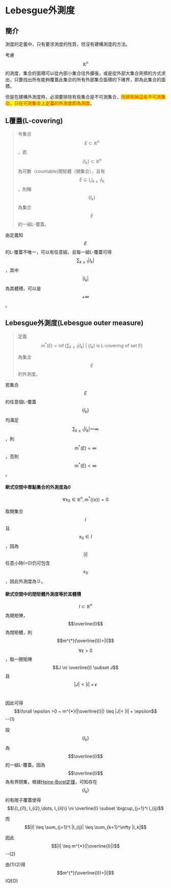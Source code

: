 # Lebesgue外測度

## 簡介

測度的定義中，只有要求測度的性質，但沒有建構測度的方法。

考慮$$\mathbb{R}^n$$​的測度，集合的面積可以從內部小集合往外擴張，或是從外部大集合夾擠的方式求出，只要找出所有能夠覆蓋此集合的所有外部集合面積的下確界，即為此集合的面積。

但是在建構外測度時，必須要排除有些集合是不可測集合，<mark style="color:red;">而排除掉這些不可測集合，只在可測集合上定義的外測度即為測度</mark>。

## L覆蓋(L-covering)

> 令集合$$E \subset \mathbb{R}^n$$​，若$$\{I_k\} \subset \mathbb{R}^n$$為可數（countable)開矩體（開集合），且有$$\displaystyle E \subseteq \bigcup_{k\geq 1} I_k$$，則稱$$\{I_k\}$$​為集合$$E$$​的一組L-覆蓋。

由定義知$$E$$​的L-覆蓋不唯一，可以有任意組，且每一組L-覆蓋可得$$\sum_{k \geq 1} |I_k|$$，其中$$|I_k|$$​為其體積，可以是$$+\infty$$​。

## Lebesgue外測度(Lebesgue outer measure)

> 定義$$\displaystyle m^{*}(E)=\inf \{ \sum_{k \geq 1}|I_k| ~\big|~ \{I_k\} \text{ is L-covering of set } E  \}$$
>
> 為集合$$E$$​的外測度。

若集合$$E$$​的任意個L-覆蓋$$\{I_k\}$$​均滿足$$\sum_{k \geq 1}|I_k|＝\infty$$，則$$m^{*}(E)=\infty$$，否則$$m^{*}(E)<\infty$$。

#### 歐式空間中單點集合的外測度為0

$$\forall x_0 \in \mathbb{R}^n, m^{*}(\{x\})=0$$

取開集合$$I$$​且$$x_0 \in I$$​，因為$$|I|$$​任意小時(=0)仍可包含$$x_0$$​，因此外測度為０。

#### 歐式空間中的閉矩體外測度等於其體積

$$I \subset \mathbb{R}^n$$​為開矩陣，$$\overline{I}$$​為閉矩體，則$$m^{*}(\overline{I})=|I|$$

$$\forall \epsilon >0$$​，取一開矩陣$$J \ni \overline{I} \subset J$$且$$|J| < |I|+\epsilon$$​

因此可得$$\forall \epsilon >0 ~ m^{*}(|\overline{I}|) \leq |J|< |I| + \epsilon$$--(1)

設$$\{I_k\}$$​為$$\overline{I}$$​的一組L-覆蓋。因為$$\overline{I}$$​為有界閉集，根據[Heine-Borel定理](../real-number/covering.md#heineborel-fu-gai-ding-li)，可知存在$$\{I_k\}$$​的有限子覆蓋使得$$\{I_{i1}, I_{i2},\dots, I_{il}\} \ni \overline{I} \subset \bigcup_{j=1}^l I_{ij}$$

而$$|I| \leq \sum_{j=1}^l |I_{ij}| \leq \sum_{k=1}^\infty |I_k|$$

因此$$|I| \leq m^{*}(|\overline{I}|)$$--(2)

由(1)(2)得$$m^{*}(\overline{I})=|I|$$ (QED)
